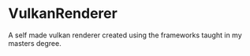 # VulkanRenderer
 A self made vulkan renderer created using the frameworks taught in my masters degree.
